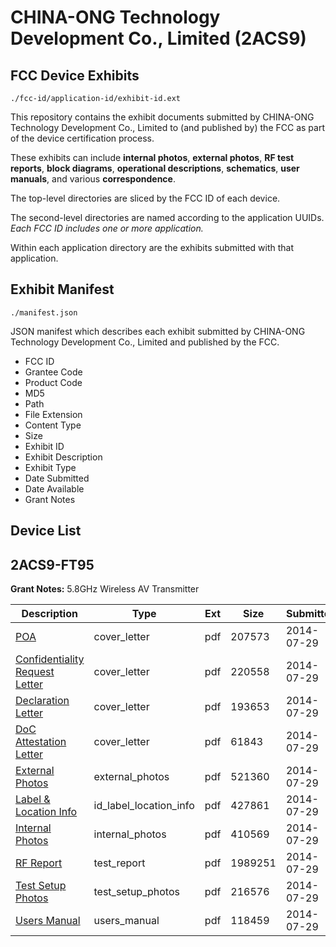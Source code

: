 # CHINA-ONG Technology Development Co., Limited (2ACS9)
## FCC Device Exhibits

```
./fcc-id/application-id/exhibit-id.ext
```

This repository contains the exhibit documents submitted by CHINA-ONG Technology Development Co., Limited to (and published by) the FCC as part of the device certification process.

These exhibits can include **internal photos**, **external photos**, **RF test reports**, **block diagrams**, **operational descriptions**, **schematics**, **user manuals**, and various **correspondence**.

The top-level directories are sliced by the FCC ID of each device.

The second-level directories are named according to the application UUIDs. *Each FCC ID includes one or more application.*

Within each application directory are the exhibits submitted with that application. 

## Exhibit Manifest

```
./manifest.json
```

JSON manifest which describes each exhibit submitted by CHINA-ONG Technology Development Co., Limited and published by the FCC.

- FCC ID
- Grantee Code
- Product Code
- MD5
- Path
- File Extension
- Content Type
- Size
- Exhibit ID
- Exhibit Description
- Exhibit Type
- Date Submitted
- Date Available
- Grant Notes

## Device List
## 2ACS9-FT95
**Grant Notes:** 5.8GHz Wireless AV Transmitter

| Description | Type | Ext | Size | Submitted | Available |
| ----------- | ---- | --- | ---- | --------- | --------- |
| [POA](2ACS9-FT95/4b435c47a6e4e2c2e637963ef077adef/2339542.pdf) | cover_letter | pdf | 207573 | 2014-07-29 | 2014-07-30 |
| [Confidentiality Request Letter](2ACS9-FT95/4b435c47a6e4e2c2e637963ef077adef/2339543.pdf) | cover_letter | pdf | 220558 | 2014-07-29 | 2014-07-30 |
| [Declaration Letter](2ACS9-FT95/4b435c47a6e4e2c2e637963ef077adef/2339544.pdf) | cover_letter | pdf | 193653 | 2014-07-29 | 2014-07-30 |
| [DoC Attestation Letter](2ACS9-FT95/4b435c47a6e4e2c2e637963ef077adef/2339545.pdf) | cover_letter | pdf | 61843 | 2014-07-29 | 2014-07-30 |
| [External Photos](2ACS9-FT95/4b435c47a6e4e2c2e637963ef077adef/2339549.pdf) | external_photos | pdf | 521360 | 2014-07-29 | 2014-07-30 |
| [Label & Location Info](2ACS9-FT95/4b435c47a6e4e2c2e637963ef077adef/2339551.pdf) | id_label_location_info | pdf | 427861 | 2014-07-29 | 2014-07-30 |
| [Internal Photos](2ACS9-FT95/4b435c47a6e4e2c2e637963ef077adef/2339550.pdf) | internal_photos | pdf | 410569 | 2014-07-29 | 2014-07-30 |
| [RF Report](2ACS9-FT95/4b435c47a6e4e2c2e637963ef077adef/2339553.pdf) | test_report | pdf | 1989251 | 2014-07-29 | 2014-07-30 |
| [Test Setup Photos](2ACS9-FT95/4b435c47a6e4e2c2e637963ef077adef/2339554.pdf) | test_setup_photos | pdf | 216576 | 2014-07-29 | 2014-07-30 |
| [Users Manual](2ACS9-FT95/4b435c47a6e4e2c2e637963ef077adef/2339552.pdf) | users_manual | pdf | 118459 | 2014-07-29 | 2014-07-30 |
